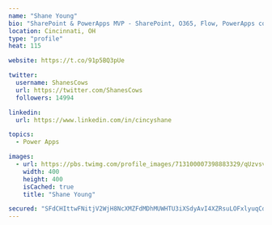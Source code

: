 ```yaml
---
name: "Shane Young"
bio: "SharePoint & PowerApps MVP - SharePoint, O365, Flow, PowerApps consulting? @PowerApps911 | Pure Snark? You found it."
location: Cincinnati, OH
type: "profile"
heat: 115

website: https://t.co/91p5BQ3pUe

twitter:
  username: ShanesCows
  url: https://twitter.com/ShanesCows
  followers: 14994

linkedin:
  url: https://www.linkedin.com/in/cincyshane

topics:
  - Power Apps

images:
  - url: https://pbs.twimg.com/profile_images/713100007398883329/qUzvsvQ3_400x400.jpg
    width: 400
    height: 400
    isCached: true
    title: "Shane Young"

secured: "SFdCHIttwFNitjV2WjH8NcXMZFdMDhMUWHTU3iXSdyAvI4XZRsuLOFxlyuqCdBOLs/vLrCQdGBP8Mto7QwAe56nn7lJ685odhUWkn3sLjQclJaLsIF7VmsNvao7xBcZOifCNfnmd5RxzP3DzFLs5exsTuAY43lYWAiGU0wr6ovexDJ95x33WhjilgKU/oEnoJJj5LISvLZ/J+wgn1lPealC9H14ewzbwN25iAwphiwFnsIqzOvhW0QvwOgunt1snUr1G41FCG/RTHgVDir5OF5m2/LlTe3mxl4YzF2ZWku1YPShC8s2OTt9VGxKkuiLnWCAw6QWTy3OCmd2jemfjU1aSlJwtk+D4PxSBWej+tQ8222nlojGMZ5yO7X4vXsuWcqmNS51IewlpDZtAjCt22w3T2aV78Hl9tmHLqpq+xMY=;V3/t5wiYiLpG1BwBxaNLDA=="
---
```


